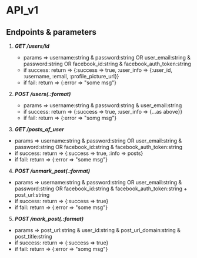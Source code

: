 API_v1
====

Endpoints & parameters
----

1. ***GET /users/id***
   - params => username:string & password:string OR user_email:string & password:string OR facebook_id:string & facebook_auth_token:string
   - if success:
   return => {:success => true, :user_info => {:user_id, :username, :email, :profile_picture_url}}
   - if fail:
   return => {:error => "some msg"}


2. ***POST /users(.:format)***
   - params => username:string & password:string & user_email:string
   - if success:
   return => {:success => true, :user_info => {...as above}}
   - if fail:
   return => {:error => "somg msg"}

3. ***GET /posts_of_user***
  -  params => username:string & password:string OR user_email:string & password:string OR facebook_id:string & facebook_auth_token:string
  - if success:
  return => {:success => true, :info => posts}
  - if fail:
  return => {:error => "some msg"}

4. ***POST /unmark_post(.:format)***
  -  params => username:string & password:string OR user_email:string & password:string OR facebook_id:string & facebook_auth_token:string + post_url:string
  - if success:
  return => {:success => true}
  - if fail:
  return => {:error => "some msg"}

5. ***POST /mark_post(.:format)***
  - params => post_url:string & user_id:string & post_url_domain:string & post_title:string
  - if success:
  return => {:success => true}
  - if fail:
  return => {:error => "somg msg"}

